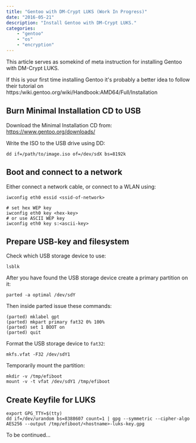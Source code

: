 ```yaml
---
title: "Gentoo with DM-Crypt LUKS (Work In Progress)"
date: "2016-05-21"
description: "Install Gentoo with DM-Crypt LUKS."
categories: 
    - "gentoo"
    - "os"
    - "encryption"
---
```


This article serves as somekind of meta instruction for installing Gentoo with DM-Crypt LUKS.

If this is your first time installing Gentoo it's probably a better idea to follow their tutorial on https:/wiki.gentoo.org/wiki/Handbook:AMD64/Full/Installation

## Burn Minimal Installation CD to USB

Download the Minimal Installation CD from: https://www.gentoo.org/downloads/

Write the ISO to the USB drive using DD:
```
dd if=/path/to/image.iso of=/dev/sdX bs=8192k
```

## Boot and connect to a network

Either connect a network cable, or connect to a WLAN using:
```
iwconfig eth0 essid <ssid-of-network>

# set hex WEP key
iwconfig eth0 key <hex-key>
# or use ASCII WEP key
iwconfig eth0 key s:<ascii-key>
```

## Prepare USB-key and filesystem

Check which USB storage device to use:
```
lsblk
```

After you have found the USB storage device create a primary partition on it:
```
parted -a optimal /dev/sdY
```

Then inside parted issue these commands:
```
(parted) mklabel gpt
(parted) mkpart primary fat32 0% 100%
(parted) set 1 BOOT on
(parted) quit
```

Format the USB storage device to `fat32`:
```
mkfs.vfat -F32 /dev/sdY1
```

Temporarily mount the partition:
```
mkdir -v /tmp/efiboot
mount -v -t vfat /dev/sdY1 /tmp/efiboot
```

## Create Keyfile for LUKS
```
export GPG_TTY=$(tty)
dd if=/dev/urandom bs=8388607 count=1 | gpg --symmetric --cipher-algo AES256 --output /tmp/efiboot/<hostname>-luks-key.gpg
```

To be continued...
